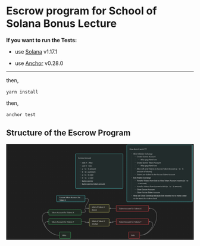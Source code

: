 # Escrow program for School of Solana Bonus Lecture

**If you want to run the Tests:**

- use [Solana](https://docs.solana.com/cli/install-solana-cli-tools) v1.17.1

- use [Anchor](https://www.anchor-lang.com/docs/installation) v0.28.0

---

then,
```
yarn install
```
then,
```
anchor test
```

## Structure of the Escrow Program

![My Image](Escrow-Structure.png)
